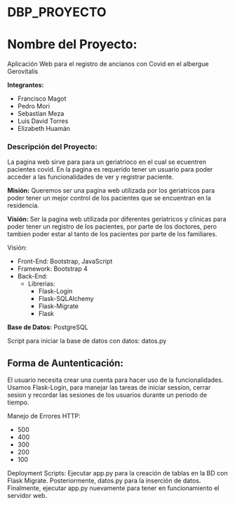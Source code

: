 # DBP_PROYECTO

# **Nombre del Proyecto:**
Aplicación Web para el registro de ancianos con Covid en el albergue Gerovitalis

**Integrantes:**
- Francisco Magot
- Pedro Mori
- Sebastian Meza
- Luis David Torres
- Elizabeth Huamán

### **Descripción del Proyecto:**
La pagina web sirve para para un geriatrioco en el cual se ecuentren pacientes covid. En la pagina es requerido tener un usuario para poder acceder a las funcionalidades de ver y registrar paciente.

**Misión:**
Queremos ser una pagina web utilizada por los geriatricos para poder tener un mejor control de los pacientes que se encuentran en la residencia.

**Visión:**
Ser la pagina web utilizada por diferentes geriatricos y clinicas para poder tener un registro de los pacientes, por parte de los doctores, pero tambien poder estar al tanto de los pacientes por parte de los familiares.

Visión:

- Front-End: Bootstrap, JavaScript
- Framework: Bootstrap 4
- Back-End: 
    - Librerias:
        - Flask-Login
        - Flask-SQLAlchemy
        - Flask-Migrate
        - Flask
    

**Base de Datos:**
PostgreSQL

Script para iniciar la base de datos con datos: datos.py

## **Forma de Auntenticación:**
El usuario necesita crear una cuenta para hacer uso de la funcionalidades. 
Usamos Flask-Login, para manejar las tareas de iniciar session, cerrar sesion y recordar las sesiones de los usuarios durante un periodo de tiempo.

Manejo de Errores HTTP:
- 500
- 400
- 300
- 200
- 100

Deployment Scripts: Ejecutar app.py para la creación de tablas en la BD con Flask Migrate. Posteriormente, datos.py para la inserción de datos. Finalmente, ejecutar app.py nuevamente para tener en funcionamiento el servidor web. 



